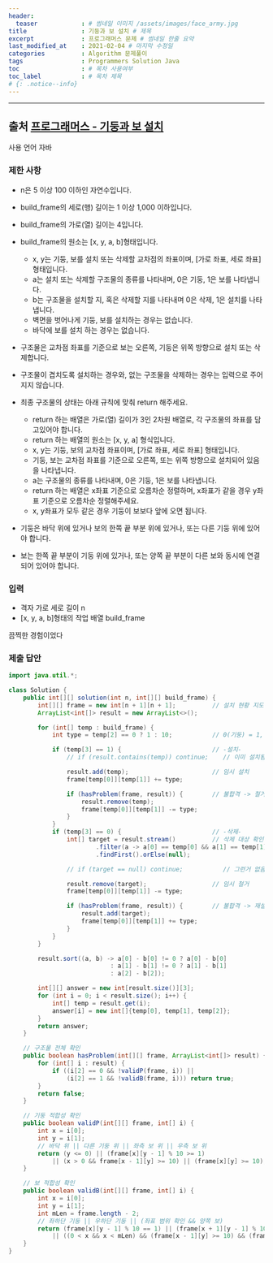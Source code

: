 ```yaml
---
header:
  teaser            : # 썸네일 이미지 /assets/images/face_army.jpg
title               : 기둥과 보 설치 # 제목
excerpt             : 프로그래머스 문제 # 썸네일 한줄 요약
last_modified_at    : 2021-02-04 # 마지막 수정일
categories          : Algorithm 문제풀이
tags                : Programmers Solution Java
toc                 : # 목차 사용여부
toc_label           : # 목차 제목
# {: .notice--info}
---
```


---
## 출처 [프로그래머스 - 기둥과 보 설치](https://programmers.co.kr/learn/courses/30/lessons/60061)

사용 언어 자바

### 제한 사항

- n은 5 이상 100 이하인 자연수입니다.
- build_frame의 세로(행) 길이는 1 이상 1,000 이하입니다.
- build_frame의 가로(열) 길이는 4입니다.
- build_frame의 원소는 [x, y, a, b]형태입니다.
  - x, y는 기둥, 보를 설치 또는 삭제할 교차점의 좌표이며, [가로 좌표, 세로 좌표] 형태입니다.
  - a는 설치 또는 삭제할 구조물의 종류를 나타내며, 0은 기둥, 1은 보를 나타냅니다.
  - b는 구조물을 설치할 지, 혹은 삭제할 지를 나타내며 0은 삭제, 1은 설치를 나타냅니다.
  - 벽면을 벗어나게 기둥, 보를 설치하는 경우는 없습니다.
  - 바닥에 보를 설치 하는 경우는 없습니다.
- 구조물은 교차점 좌표를 기준으로 보는 오른쪽, 기둥은 위쪽 방향으로 설치 또는 삭제합니다.
- 구조물이 겹치도록 설치하는 경우와, 없는 구조물을 삭제하는 경우는 입력으로 주어지지 않습니다.
- 최종 구조물의 상태는 아래 규칙에 맞춰 return 해주세요.
  - return 하는 배열은 가로(열) 길이가 3인 2차원 배열로, 각 구조물의 좌표를 담고있어야 합니다.
  - return 하는 배열의 원소는 [x, y, a] 형식입니다.
  - x, y는 기둥, 보의 교차점 좌표이며, [가로 좌표, 세로 좌표] 형태입니다.
  - 기둥, 보는 교차점 좌표를 기준으로 오른쪽, 또는 위쪽 방향으로 설치되어 있음을 나타냅니다.
  - a는 구조물의 종류를 나타내며, 0은 기둥, 1은 보를 나타냅니다.
  - return 하는 배열은 x좌표 기준으로 오름차순 정렬하며, x좌표가 같을 경우 y좌표 기준으로 오름차순 정렬해주세요.
  - x, y좌표가 모두 같은 경우 기둥이 보보다 앞에 오면 됩니다.

- 기둥은 바닥 위에 있거나 보의 한쪽 끝 부분 위에 있거나, 또는 다른 기둥 위에 있어야 합니다.
- 보는 한쪽 끝 부분이 기둥 위에 있거나, 또는 양쪽 끝 부분이 다른 보와 동시에 연결되어 있어야 합니다.

### 입력

- 격자 가로 세로 길이 n
- [x, y, a, b]형태의 작업 배열 build_frame


끔찍한 경험이었다

### 제출 답안

```java
import java.util.*;

class Solution {
    public int[][] solution(int n, int[][] build_frame) {
        int[][] frame = new int[n + 1][n + 1];          // 설치 현황 지도
        ArrayList<int[]> result = new ArrayList<>();

        for (int[] temp : build_frame) {
            int type = temp[2] == 0 ? 1 : 10;           // 0(기둥) = 1, 1(보) = 10

            if (temp[3] == 1) {                         // -설치-
                // if (result.contains(temp)) continue;    // 이미 설치됨 -> 생략

                result.add(temp);                       // 임시 설치
                frame[temp[0]][temp[1]] += type;

                if (hasProblem(frame, result)) {        // 불합격 -> 철거
                    result.remove(temp);
                    frame[temp[0]][temp[1]] -= type;
                }
            }
            if (temp[3] == 0) {                         // -삭제-
                int[] target = result.stream()          // 삭제 대상 확인
                        .filter(a -> a[0] == temp[0] && a[1] == temp[1] && a[2] == temp[2])
                        .findFirst().orElse(null);

                // if (target == null) continue;           // 그런거 없음 -> 생략

                result.remove(target);                  // 임시 철거
                frame[temp[0]][temp[1]] -= type;

                if (hasProblem(frame, result)) {        // 불합격 -> 재설치
                    result.add(target);
                    frame[temp[0]][temp[1]] += type;
                }
            }
        }

        result.sort((a, b) -> a[0] - b[0] != 0 ? a[0] - b[0]
                            : a[1] - b[1] != 0 ? a[1] - b[1]
                            : a[2] - b[2]);

        int[][] answer = new int[result.size()][3];
        for (int i = 0; i < result.size(); i++) {
            int[] temp = result.get(i);
            answer[i] = new int[]{temp[0], temp[1], temp[2]};
        }
        return answer;
    }

    // 구조물 전체 확인
    public boolean hasProblem(int[][] frame, ArrayList<int[]> result) {
        for (int[] i : result) {
            if ((i[2] == 0 && !validP(frame, i)) ||
                (i[2] == 1 && !validB(frame, i))) return true;
        }
        return false;
    }

    // 기둥 적합성 확인
    public boolean validP(int[][] frame, int[] i) {
        int x = i[0];
        int y = i[1];
        // 바닥 위 || 다른 기둥 위 || 좌측 보 위 || 우측 보 위
        return (y <= 0) || (frame[x][y - 1] % 10 >= 1)
            || (x > 0 && frame[x - 1][y] >= 10) || (frame[x][y] >= 10);
    }

    // 보 적합성 확인
    public boolean validB(int[][] frame, int[] i) {
        int x = i[0];
        int y = i[1];
        int mLen = frame.length - 2;
        // 좌하단 기둥 || 우하단 기둥 || (좌표 범위 확인 && 양쪽 보)
        return (frame[x][y - 1] % 10 == 1) || (frame[x + 1][y - 1] % 10 == 1)
            || ((0 < x && x < mLen) && (frame[x - 1][y] >= 10) && (frame[x + 1][y] >= 10));
    }
}
```